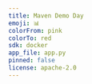 ```yaml
---
title: Maven Demo Day
emoji: 📊
colorFrom: pink
colorTo: red
sdk: docker
app_file: app.py
pinned: false
license: apache-2.0
---
```

